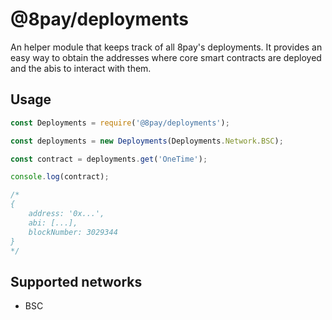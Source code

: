 # @8pay/deployments

An helper module that keeps track of all 8pay's deployments.
It provides an easy way to obtain the addresses where core smart contracts are deployed and the abis to interact with them.

## Usage

```js
const Deployments = require('@8pay/deployments');

const deployments = new Deployments(Deployments.Network.BSC);

const contract = deployments.get('OneTime');

console.log(contract);

/*
{
    address: '0x...',
    abi: [...],
    blockNumber: 3029344
}
*/
```

## Supported networks

* BSC

